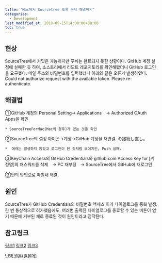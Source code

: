 ```yaml
---
title: "Mac에서 Sourcetree 오류 문제 해결하기"
categories: 
  - Development
last_modified_at: 2019-05-15T14:00:00+08:00
toc: true
---
```


현상
----
SourceTree에서 커밋은 가능하지만 푸쉬는 완료되지 못한 상황이다. 
GitHub 계정 설정에 실패한 듯 하여, 소스트리에서 리모트 레포지토리를 확인해봤더니 GitHub 로그인을 요구했다. 
메일 주소와 비밀번호를 입력했더니 아래와 같은 오류가 발생하였다. 
Could not authorize request with the available token. Please re-authenticate.


해결법
------
①GitHub 계정의 Personal Setting→ Applications　→ Authorized OAuth Apps을 확인

    * SourceTreeForMac(Mac의 경우)가 있는 것을 확인 


②SourceTree의 설정 아이콘→계정→GitHub 계정을 재연결. の接続し直し。

    *  에러는 발생하지 않았고 로그인이 된 것처럼 보이지만, Push 실패.


③KeyChain Access의 GitHub Credentials와 github.com Access Key for [계정명]의 패스워드를 삭제　→ PC 재부팅　→ SourceTree에서 GitHub에 재로그인 


③번의 방법으로 마침내 해결.


원인
----
SourceTree가 GitHub Credentials의 비밀번호 액세스 허가 다이얼로그를 중복 발생.
한 번 통상적으로 허가했음에도, 여러번 출력된 다이얼로그를 종료할 수 있는 버튼이 없기 때문에 거부된 채로 종료된 것이 원인이라고 짐작된다. 


참고링크
-------
[링크1](https://community.atlassian.com/t5/Sourcetree-questions/Getting-quot-Could-not-authorize-request-with-the-available/qaq-p/708633)
[링크2](https://community.atlassian.com/t5/Sourcetree-questions/Authentication-issue-accessing-GitHub-repos/qaq-p/397660)
[링크3](https://stackoverflow.com/questions/23039133/github-sourcetree-getting-unauthorized-error)



[번역 원본(일본어)](https://qiita.com/iKimishima/items/387ccd8b2172c683c5ea)
